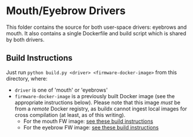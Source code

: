 # Mouth/Eyebrow Drivers

This folder contains the source for both user-space drivers: eyebrows and mouth.
It also contains a single Dockerfile and build script which is shared by both drivers.

## Build Instructions

Just run `python build.py <driver> <firmware-docker-image>` from this directory, where:

* `driver` is one of 'mouth' or 'eyebrows'
* `firmware-docker-image` is a previously built Docker image (see the appropriate instructions below).
  Please note that this image *must* be from a *remote* Docker registry, as buildx cannot ingest
  local images for cross compilation (at least, as of this writing).
    * For the mouth FW image: [see these build instructions](../../firmware/mouth/README.md)
    * For the eyebrow FW image: [see these build instructions](../../firmware/eyebrows/README.md)
